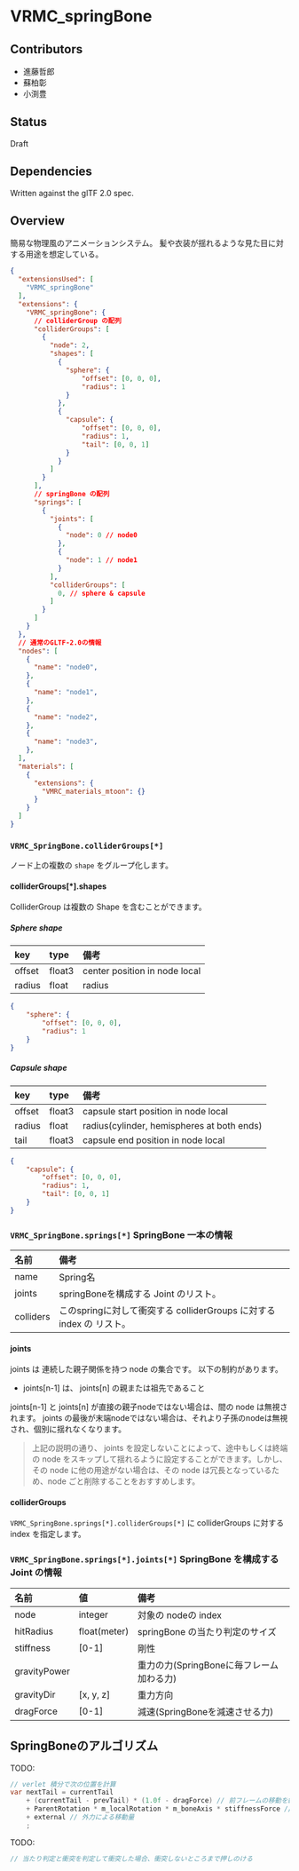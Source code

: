 # VRMC_springBone

## Contributors

* 進藤哲郎
* 蘇柏彰
* 小渕豊

## Status

Draft

## Dependencies

Written against the glTF 2.0 spec.

## Overview

簡易な物理風のアニメーションシステム。
髪や衣装が揺れるような見た目に対する用途を想定している。

```json
{
  "extensionsUsed": [
    "VRMC_springBone"
  ],
  "extensions": {
    "VRMC_springBone": {
      // colliderGroup の配列
      "colliderGroups": [
        {
          "node": 2,
          "shapes": [
            {
              "sphere": {
                  "offset": [0, 0, 0],
                  "radius": 1
              }
            },
            {
              "capsule": {
                  "offset": [0, 0, 0],
                  "radius": 1,
                  "tail": [0, 0, 1]
              }
            }
          ]
        }
      ],
      // springBone の配列
      "springs": [
        {
          "joints": [
            {
              "node": 0 // node0
            },
            {
              "node": 1 // node1
            }
          ],
          "colliderGroups": [
            0, // sphere & capsule
          ]
        }
      ]      
    }
  },
  // 通常のGLTF-2.0の情報
  "nodes": [
    {
      "name": "node0",
    },
    {
      "name": "node1",
    },
    {
      "name": "node2",
    },
    {
      "name": "node3",
    },
  ],
  "materials": [
    {
      "extensions": {
        "VMRC_materials_mtoon": {}
      }
    }
  ]
}
```

### `VRMC_SpringBone.colliderGroups[*]`

ノード上の複数の `shape` をグループ化します。

#### colliderGroups[*].shapes

ColliderGroup は複数の Shape を含むことができます。

##### Sphere shape

| key    | type   | 備考                          |
|:-------|:-------|:------------------------------|
| offset | float3 | center position in node local |
| radius | float  | radius                        |

```json
{
    "sphere": {
        "offset": [0, 0, 0],
        "radius": 1
    }
}
```

##### Capsule shape

| key    | type   | 備考                                       |
|:-------|:-------|:-------------------------------------------|
| offset | float3 | capsule start position in node local       |
| radius | float  | radius(cylinder, hemispheres at both ends) |
| tail   | float3 | capsule end position in node local         |

```json
{
    "capsule": {
        "offset": [0, 0, 0],
        "radius": 1,
        "tail": [0, 0, 1]
    }
}
```

### `VRMC_SpringBone.springs[*]` SpringBone 一本の情報

| 名前      | 備考                                                                 |
|:----------|:---------------------------------------------------------------------|
| name      | Spring名                                                             |
| joints    | springBoneを構成する Joint のリスト。                                |
| colliders | このspringに対して衝突する colliderGroups に対する index の リスト。 |

#### joints

joints は 連続した親子関係を持つ node の集合です。
以下の制約があります。

* joints[n-1] は、 joints[n] の親または祖先であること

joints[n-1] と joints[n] が直接の親子nodeではない場合は、間の node は無視されます。
joints の最後が末端nodeではない場合は、それより子孫のnodeは無視され、個別に揺れなくなります。

> 上記の説明の通り、 joints を設定しないことによって、途中もしくは終端の node をスキップして揺れるように設定することができます。しかし、その node に他の用途がない場合は、その node は冗長となっているため、node ごと削除することをおすすめします。

#### colliderGroups

`VRMC_SpringBone.springs[*].colliderGroups[*]` に colliderGroups に対する index を指定します。

### `VRMC_SpringBone.springs[*].joints[*]` SpringBone を構成する Joint の情報

| 名前         | 値           | 備考                                     |
|:-------------|:-------------|:-----------------------------------------|
| node         | integer      | 対象の nodeの index                      |
| hitRadius    | float(meter) | springBone の当たり判定のサイズ          |
| stiffness    | [0-1]        | 剛性                                     |
| gravityPower |              | 重力の力(SpringBoneに毎フレーム加わる力) |
| gravityDir   | [x, y, z]    | 重力方向                                 |
| dragForce    | [0-1]        | 減速(SpringBoneを減速させる力)           |

## SpringBoneのアルゴリズム

TODO:

```cs
// verlet 積分で次の位置を計算
var nextTail = currentTail
    + (currentTail - prevTail) * (1.0f - dragForce) // 前フレームの移動を継続する(減衰もあるよ)
    + ParentRotation * m_localRotation * m_boneAxis * stiffnessForce // 親の回転による子ボーンの移動目標
    + external // 外力による移動量
    ;
```

TODO:

```cs
// 当たり判定と衝突を判定して衝突した場合、衝突しないところまで押しのける
```
